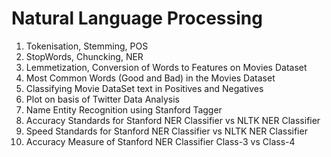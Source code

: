 # Natural Language Processing 

1. Tokenisation, Stemming, POS
2. StopWords, Chuncking, NER
3. Lemmetization, Conversion of Words to Features on Movies Dataset
4. Most Common Words (Good and Bad) in the Movies Dataset
5. Classifying Movie DataSet text in Positives and Negatives
6. Plot on basis of Twitter Data Analysis
7. Name Entity Recognition using Stanford Tagger 
8. Accuracy Standards for Stanford NER Classifier vs NLTK NER Classifier
9. Speed Standards for Stanford NER Classifier vs NLTK NER Classifier
10. Accuracy Measure of Stanford NER Classifier Class-3 vs Class-4 
